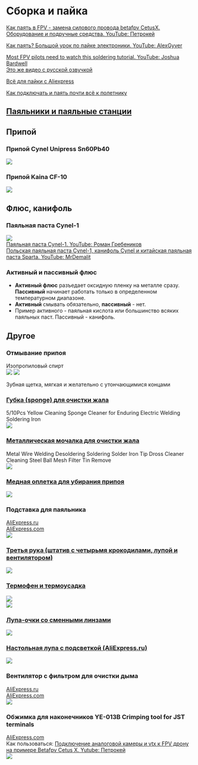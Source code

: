# Сборка и пайка
[Как паять в FPV - замена силового провода betafpv CetusX. Оборудование и подручные средства. YouTube: Петрокей](https://www.youtube.com/watch?v=hoLExyj6YCo)  

[Как паять? Большой урок по пайке электроники. YouTube: AlexGyver](https://www.youtube.com/watch?v=h9RTe8-vmxo)  

[Most FPV pilots need to watch this soldering tutorial. YouTube: Joshua Bardwell](https://www.youtube.com/watch?v=GoPT69y98pY)  
[Это же видео с русской озвучкой](https://www.youtube.com/watch?v=p2hnrnJQqUU)  

[Всё для пайки с Aliexpress](https://alexgyver.ru/all-for-soldering/)

[Как подключать и паять почти всё к полетнику](https://dzen.ru/a/ZjsxtoQT520u_RUV)  

## [Паяльники и паяльные станции](20_Паяльники.md)

## Припой 
### Припой Cynel Unipress Sn60Pb40
![](ПрипойCynel.png)  

### Припой Kaina CF-10
![](ПрипойKaina.jpg)  

## Флюс, канифоль
### Паяльная паста Cynel-1
![](Cynel-1.png)  
[Паяльная паста Cynel-1. YouTube: Роман Гребеников](https://www.youtube.com/watch?v=_FO-WMO29II)  
[Польская паяльная паста Cynel-1, канифоль Cynel и китайская паяльная паста Sparta. YouTube: MrDemalit](https://www.youtube.com/watch?v=ZJiSA_qnDjM)

### Активный и пассивный флюс
- **Активный флюс** разъедает оксидную пленку на металле сразу. **Пассивный** начинает работать только в определенном температурном диапазоне.  
- **Активный** смывать обязательно, **пассивный** - нет.   
- Пример активного - паяльная кислота или большинство всяких паяльных паст. Пассивный - канифоль.

## Другое

### Отмывание припоя
Изопропиловый спирт  
![](Isopropanol1.png)
![](Isopropanol2.png)

Зубная щетка, мягкая и желательно с утончающимися концами

### [Губка (sponge) для очистки жала](https://vi.aliexpress.com/item/1005005424742555.html)  
5/10Pcs Yellow Cleaning Sponge Cleaner for Enduring Electric Welding Soldering Iron   
![](Sponge.png)  

### [Металлическая мочалка для очистки жала](https://vi.aliexpress.com/item/1005001265506615.html)   
Metal Wire Welding Desoldering Soldering Solder Iron Tip Dross Cleaner Cleaning Steel Ball Mesh Filter Tin Remove   
![](МеталлическаяМочалка.png)  

### [Медная оплетка для убирания припоя](https://vi.aliexpress.com/item/1005006585043266.html)  
![](Оплетка.png)  

### Подставка для паяльника
[AliExpress.ru](https://aliexpress.ru/item/4001290312540.html?sku_id=10000015632308860)  
[AliExpress.com](https://vi.aliexpress.com/item/4001290312540.html)  
![](Iron_Stand.png)  
  
### [Третья рука (штатив с четырьмя крокодилами, лупой и вентилятором)](https://aliexpress.com/item/1005005033959635.html)
![](ТретьяРука1.png)  

### [Термофен и термоусадка](https://aliexpress.com/item/1005006091801688.html)  
![](Термофен.png)  
![](Термоусадка.png)  

### [Лупа-очки со сменными линзами](https://vi.aliexpress.com/item/1005001692835936.html)
![](ЛупаОчки.png)  

### [Настольная лупа с подсветкой (AliExpress.ru)](https://aliexpress.ru/item/32904815182.html)  
![](НастольнаяЛупа.png)  

### Вентилятор с фильтром для очистки дыма
[AliExpress.ru](https://aliexpress.ru/item/1005006330933807.html)  
[AliExpress.com](https://aliexpress.com/item/1005006330933807.html)  
![](SmokeFilter.png)  

### Обжимка для наконечников YE-013B Crimping tool for JST terminals
[AliExpress.com](https://vi.aliexpress.com/item/1005002913209387.html)  
Как пользоваться: [Подключение аналоговой камеры и vtx к FPV дрону на примере Betafpv Cetus X. Yutube: Петрокей](https://youtu.be/D5YvAAP_2PU?si=yOUME8uug0k-nNpx&t=917)  
![](CrimpingTool.png)  







 



